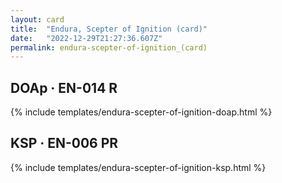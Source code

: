 ```yaml
---
layout: card
title:  "Endura, Scepter of Ignition (card)"
date:   "2022-12-29T21:27:36.607Z"
permalink: endura-scepter-of-ignition_(card)
---
```


## DOAp &middot; EN-014 R

{% include templates/endura-scepter-of-ignition-doap.html %}


## KSP &middot; EN-006 PR

{% include templates/endura-scepter-of-ignition-ksp.html %}
